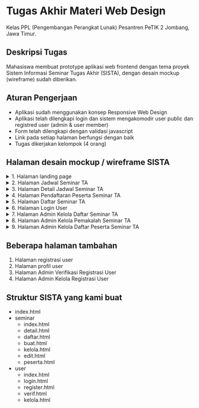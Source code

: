 
# Tugas Akhir Materi Web Design
Kelas PPL (Pengembangan Perangkat Lunak) Pesantren PeTIK 2 Jombang, Jawa Timur.

## Deskripsi Tugas
Mahasiswa membuat prototype aplikasi web frontend dengan tema proyek Sistem Informasi Seminar Tugas Akhir (SISTA), dengan desain mockup (wireframe) sudah diberikan.

## Aturan Pengerjaan
- Aplikasi sudah menggunakan konsep Responsive Web Design
- Aplikasi telah dilengkapi login dan sistem mengakomodir user public dan registred user (admin & user member)
- Form telah dilengkapi dengan validasi javascript
- Link pada setiap halaman berfungsi dengan baik
- Tugas dikerjakan kelompok (4 orang)


## Halaman desain mockup / wireframe SISTA

<details><summary>1. Halaman landing page</summary>
![Halaman Landing Page](images/sista-01.png)
</details>

<details><summary>2. Halaman Jadwal Seminar TA</summary>
![Halaman Jadwal Seminar TA](images/sista-02.png)
</details>

<details><summary>3. Halaman Detail Jadwal Seminar TA</summary>
![Halaman Detail Jadwal Seminar TA](images/sista-03.png)
</details>

<details><summary>4. Halaman Pendaftaran Peserta Seminar TA</summary>
![Halaman Pendaftaran Peserta Seminar TA](images/sista-04.png)
</details>

<details><summary>5. Halaman Daftar Seminar TA</summary>
![Halaman Daftar Seminar TA](images/sista-05.png)
</details>

<details><summary>6. Halaman Login User</summary>
![Halaman Login User](images/sista-06.png)
</details>

<details><summary>7. Halaman Admin Kelola Daftar Seminar TA</summary>
![Halaman Admin Kelola Daftar Seminar TA](images/sista-07.png)
</details>

<details><summary>8. Halaman Admin Kelola Pemakalah Seminar TA</summary>
![Halaman Admin Kelola Pemakalah Seminar TA](images/sista-08.png)
</details>

<details><summary>9. Halaman Admin Kelola Daftar Peserta Seminar TA</summary>
![Halaman Admin Kelola Daftar Peserta Seminar TA](images/sista-09.png)
</details>

## Beberapa halaman tambahan

1.  Halaman registrasi user
2.  Halaman profil user
3.  Halaman Admin Verifikasi Registrasi User
4.  Halaman Admin Kelola Registrasi User

## Struktur SISTA yang kami buat
- index.html
- seminar
  - index.html
  - detail.html
  - daftar.html
  - buat.html
  - kelola.html
  - edit.html
  - peserta.html
- user
  - index.html
  - login.html
  - register.html
  - verif.html
  - kelola.html
